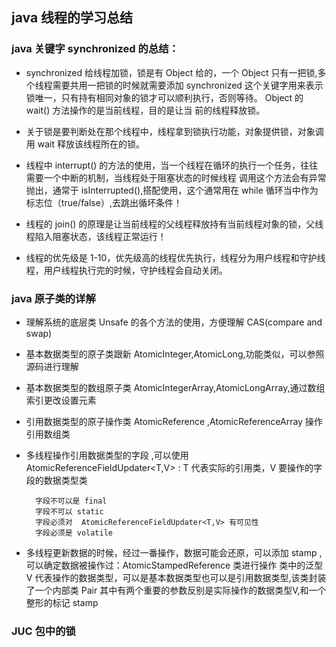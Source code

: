 java 线程的学习总结
------
### java 关键字 synchronized 的总结：

* synchronized 给线程加锁，锁是有 Object 给的，一个 Object 只有一把锁,多个线程需要共用一把锁的时候就需要添加 synchronized
这个关键字用来表示锁唯一，只有持有相同对象的锁才可以顺利执行，否则等待。 Object 的 wait() 方法操作的是当前线程，目的是让当
前的线程释放锁。

* 关于锁是要判断处在那个线程中，线程拿到锁执行功能，对象提供锁，对象调用 wait 释放该线程所在的锁。

* 线程中 interrupt() 的方法的使用，当一个线程在循环的执行一个任务，往往需要一个中断的机制，当线程处于阻塞状态的时候线程
调用这个方法会有异常抛出，通常于 isInterrupted(),搭配使用，这个通常用在 while 循环当中作为标志位（true/false）,去跳出循坏条件！

* 线程的 join() 的原理是让当前线程的父线程释放持有当前线程对象的锁，父线程陷入阻塞状态，该线程正常运行！

* 线程的优先级是 1-10，优先级高的线程优先执行，线程分为用户线程和守护线程，用户线程执行完的时候，守护线程会自动关闭。

### java 原子类的详解

* 理解系统的底层类 Unsafe 的各个方法的使用，方便理解 CAS(compare and swap)

* 基本数据类型的原子类跟新 AtomicInteger,AtomicLong,功能类似，可以参照源码进行理解

* 基本数据类型的数组原子类 AtomicIntegerArray,AtomicLongArray,通过数组索引更改设置元素

* 引用数据类型的原子操作类 AtomicReference ,AtomicReferenceArray 操作引用数组类

* 多线程操作引用数据类型的字段 ,可以使用  AtomicReferenceFieldUpdater<T,V> : T 代表实际的引用类，V 要操作的字段的数据类型类  

        字段不可以是 final 
        字段不可以 static
        字段必须对  AtomicReferenceFieldUpdater<T,V> 有可见性
        字段必须是 volatile

* 多线程更新数据的时候，经过一番操作，数据可能会还原，可以添加 stamp ,可以确定数据被操作过：AtomicStampedReference<V> 类进行操作
类中的泛型 V 代表操作的数据类型，可以是基本数据类型也可以是引用数据类型,该类封装了一个内部类 Pair 其中有两个重要的参数反别是实际操作的数据类型V,和一个整形的标记 stamp  

### JUC 包中的锁





  


